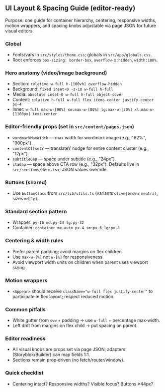 ## UI Layout & Spacing Guide (editor‑ready)

Purpose: one guide for container hierarchy, centering, responsive widths, motion wrappers, and spacing knobs adjustable via page JSON for future visual editors.

### Global
- Fonts/vars in `src/styles/theme.css`; globals in `src/app/globals.css`.
- Root enforces `box-sizing: border-box`, `overflow-x:hidden`, `width:100%`.

### Hero anatomy (video/image background)
- Section: `relative w-full h-[100vh] overflow-hidden`
- Background: `fixed inset-0 -z-10 w-full h-full`
- Media: `absolute inset-0 w-full h-full object-cover`
- Content: `relative h-full w-full flex items-center justify-center px-4`
- Inner: `w-full max-w-[90%] sm:max-w-[80%] lg:max-w-[70%] xl:max-w-[1100px] text-center`

### Editor‑friendly props (set in `src/content/pages.json`)
- `wordmarkMaxWidth` — max width for wordmark image (e.g., "62%", "900px").
- `contentOffsetY` — translateY nudge for entire content cluster (e.g., "12px").
- `subtitleGap` — space under subtitle (e.g., "24px").
- `ctaGap` — space above CTA row (e.g., "32px").
Defaults live in `src/sections/Hero.tsx`; JSON values override.

### Buttons (shared)
- Use `buttonClass` from `src/lib/utils.ts` (variants `olive|brown|neutral`, sizes `md|lg`).

### Standard section pattern
- Wrapper: `py-16 md:py-24 lg:py-32`
- Container: `container mx-auto px-4 sm:px-6 lg:px-8`

### Centering & width rules
- Prefer parent padding; avoid margins on flex children.
- Use `max-w-[%]` not `w-[%]` for responsiveness.
- Avoid viewport width units on children when parent uses viewport sizing.

### Motion wrappers
- `<Appear>` should receive `className="w-full flex justify-center"` to participate in flex layout; respect reduced motion.

### Common pitfalls
- White gutter from `svw` + padding → use `w-full` + percentage max‑width.
- Left drift from margins on flex child → put spacing on parent.

### Editor readiness
- All visual knobs are props set via page JSON; adapters (Storyblok/Builder) can map fields 1:1.
- Sections remain prop‑driven (no fetch/router/window).

### Quick checklist
- Centering intact? Responsive widths? Visible focus? Buttons ≥44px?


